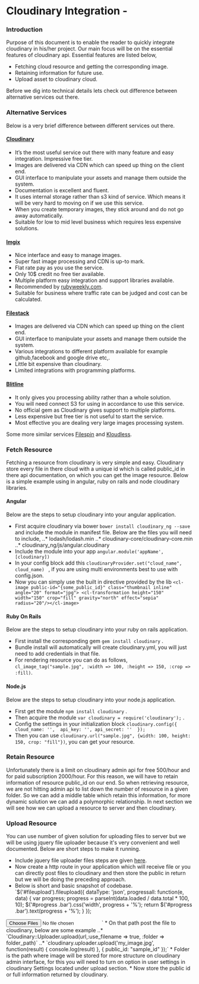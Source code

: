 # Cloudinary Integration -
### Introduction 

Purpose of this document is to enable the reader to quickly integrate cloudinary in his/her project. Our main focus will be on the essential features of cloudinary api. Essential features are listed below,
  
  * Fetching cloud resource and getting the corresponding image. 
  * Retaining information for future use. 
  * Upload asset to cloudinary cloud. 

Before we dig into technical details lets check out difference between alternative services out there.

### Alternative Services 

Below is a very brief difference between different services out there. 

#### [Cloudinary](http://cloudinary.com/)

  * It’s the most useful service out there with many feature and easy integration. Impressive free tier.
  * Images are delivered via CDN which can speed up thing on the client end.
  * GUI interface to manipulate your assets and manage them outside the system.
  * Documentation is excellent and fluent.
  * It uses internal storage rather than s3 kind of service. Which means it will be very hard to moving on if we use this service.
  * When you create temporary images, they stick around and do not go away automatically.
  * Suitable for low to mid level business which requires less expensive solutions.

#### [Imgix](https://www.imgix.com/)
  * Nice interface and easy to manage images.
  * Super fast image processing and CDN is up-to mark.
  * Flat rate pay as you use the service.
  * Only 10$ credit no free tier available.
  * Multiple platform easy integration and support libraries available.
  * Recommended by [rubyweekly.com](http://rubyweekly.com/).
  * Suitable for business where traffic rate can be judged and cost can be calculated.

#### [Filestack](https://www.filestack.com/)
* Images are delivered via CDN which can speed up thing on the client end.
* GUI interface to manipulate your assets and manage them outside the system.
* Various integrations to different platform available for example github,facebook and google drive etc,.  
* Little bit expensive than cloudinary. 
* Limited integrations with programming platforms. 

#### [Blitline](https://www.blitline.com/v3/home)
* It only gives you processing ability rather than a whole solution.
* You will need connect S3 for using in accordance to use this service.
* No official gem as Cloudinary gives support to multiple platforms.
* Less expensive but free tier is not useful to start the service.
* Most effective you are dealing very large images processing system.
 
Some more similar services [Filespin](https://filespin.io/) and [Kloudless](https://kloudless.com/).

### Fetch Resource

Fetching a resource from cloudinary is very simple and easy. Cloudinary store every file in there cloud with a unique id which is called public_id in there api documentation, on which you can get the image resource. Below is a simple example using in angular, ruby on rails and node cloudinary libraries.

#### Angular

Below are the steps to setup cloudinary into your angular application. 
* First acquire cloudinary via bower `bower install cloudinary_ng --save` and include the module in manifest file. Below are the files you will need to include, 
  ..* lodash/lodash.min
  ..* cloudinary-core/cloudinary-core.min 
  ..* cloudinary_ng/js/angular.cloudinary
* Include the module into your app `angular.module('appName',[cloudinary])`
* In your config block add this `cloudinaryProvider.set("cloud_name", cloud_name) ` , if you are using multi environments best to use with config.json.
* Now you can simply use the built in directive provided by the lib `<cl-image public-id="{some_public_id}" class="thumbnail inline" angle="20" format="jpg">
<cl-transformation height="150" width="150" crop="fill" gravity="north" effect="sepia" radius="20"/></cl-image>`

#### Ruby On Rails
 Below are the steps to setup cloudinary into your ruby on rails application. 
* First install the corresponding gem `gem install cloudinary` .
* Bundle install will automatically will create cloudinary.yml, you will just need to add credentials in that file. 
* For rendering resource you can do as follows, `cl_image_tag("sample.jpg", :width => 100, :height => 150, :crop => :fill)`.

#### Node.js
Below are the steps to setup cloudinary into your node.js application.
* First get the module `npm install cloudinary` .
* Then acquire the module `var cloudinary = require('cloudinary');` .
* Config the settings in your initialization block 
`cloudinary.config({ 
	cloud_name: '', 
	api_key: '',
	 api_secret: '' 
	});`
* Then you can use `cloudinary.url("sample.jpg", {width: 100, height: 150, crop: "fill"})`, you can get your resource. 
### Retain Resource
Unfortunately there is a limit on cloudinary admin api for free 500/hour and for paid subscription 2000/hour. For this reason, we will have to retain information of resource public_id on our end. So when retrieving resource, we are not hitting admin api to list down the number of resource in a given folder. So we can add a middle table which retain this information, for more dynamic solution we can add a polymorphic relationship. In next section we will see how we can upload a resource to server and then cloudinary.   
### Upload Resource
You can use number of given solution for uploading files to server but we will be using jquery file uploader because it's very convenient and well documented. Below are short steps to make it running. 
* Include jquery file uploader files steps are given [here](https://blueimp.github.io/jQuery-File-Upload/).
* Now create a http route in your application which will receive file or you can directly post files to cloudinary and then store the public in return but we will be doing the preceding approach. 
* Below is short and basic snapshot of codebase. 
`$('#fileupload').fileupload({
dataType: 'json',
progressall: function(e, data) {
    var progress;
    progress = parseInt(data.loaded / data.total * 100, 10);
    $('#progress .bar').css('width', progress + '%');
    return $('#progress .bar').text(progress + '%');
    }
 });

<input id="fileupload" type="file" class="upload" name="files[]" data-url="path_to_server" multiple>
`
* On that path post the file to cloudinary, below are some example
  ..* `Cloudinary::Uploader.upload(url,:use_filename => true, :folder => folder_path)`
  ..* `cloudinary.uploader.upload('my_image.jpg', function(result) { console.log(result) }, { public_id: "sample_id" });`
* Folder is the path where image will be stored for more structure on cloudinary admin interface, for this you will need to turn on option in user settings in cloudinary Settings located under upload section. 
* Now store the public id or full information returned by cloudinary. 
